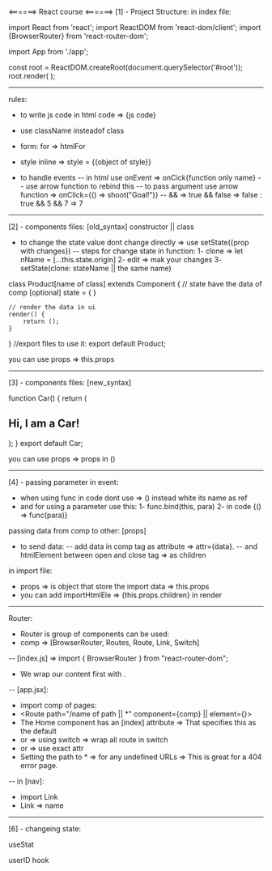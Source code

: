 <======> React course <======>
[1] - Project Structure:
in index file:

import React from 'react';
import ReactDOM from 'react-dom/client';
import {BrowserRouter} from 'react-router-dom';

import App from './app';

const root = ReactDOM.createRoot(document.querySelector('#root'));
root.render(
  <BrowserRouter>
    <App />
  </BrowserRouter>
);
________________________________________________

rules:
- to write js code in html code => {js code}
- use className insteadof class
- form: for => htmlFor
- style inline  => style = {{object of style}}

- to handle events
-- in html use onEvent => onCick{function only name}
-- use arrow function to rebind this
-- to pass argument use arrow function => onClick={() => shoot("Goal!")}
-- && => true && false => false : true && 5 && 7 => 7

________________________________________________
[2] - components files: [old_syntax]
constructor || class

- to change the state value dont change directly => use setState({prop with changes})
-- steps for change state in function:
  1- clone => let nName = [...this.state.origin]
  2- edit => mak your changes
  3- setState(clone: stateName || the same name)

class Product[name of class] extends Component {
    // state have the data of comp [optional]
    state = { }

    // render the data in ui
    render() { 
        return ();
    }
}
//export files to use it:
export default Product;

you can use props => this.props
________________________________________________
[3] - components files: [new_syntax]

function Car() {
  return (<h2>Hi, I am a Car!</h2>);
}
export default Car;

you can use props => props in ()
________________________________________________
[4] - passing parameter in event:

- when using func in code dont use => () instead white its name as ref
- and for using a parameter use this:
1- func.bind(this, para)
2- in code {() => func(para)}

passing data from comp to other: [props]

- to send data:
-- add data in comp tag as attribute => attr={data}.
-- and htmlElement between open and close tag => as children

in import file:
- props => is object that store the import data => this.props
- you can add importHtmlEle => {this.props.children} in render
________________________________________________
Router:
- Router is group of components can be used:
- comp => [BrowserRouter, Routes, Route, Link, Switch]

-- [index.js] => import { BrowserRouter } from "react-router-dom";
- We wrap our content first with <BrowserRouter>.

-- [app.jsx]:
- import comp of pages:
- <Route path="/name of path || *" component={comp} || element={}>
- The Home component has an [index] attribute => That specifies this as the default
- or => using switch => wrap all route in switch
- or => use exact attr
- Setting the path to * => for any undefined URLs => This is great for a 404 error page.

-- in [nav]:
- import Link
- Link => <Link to="path">name</Link>
________________________________________________
[6] - changeing state:

useStat

userID hook
